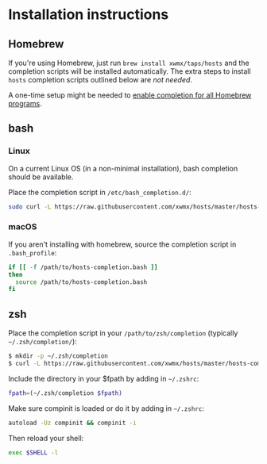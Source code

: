 # Installation instructions

## Homebrew

If you're using Homebrew, just run `brew install xwmx/taps/hosts` and the
completion scripts will be installed automatically. The extra steps to install
`hosts` completion scripts outlined below are *not needed*.

A one-time setup might be needed to [enable completion for all Homebrew
programs](https://docs.brew.sh/Shell-Completion).

## bash

### Linux

On a current Linux OS (in a non-minimal installation), bash completion should
be available.

Place the completion script in `/etc/bash_completion.d/`:

```bash
sudo curl -L https://raw.githubusercontent.com/xwmx/hosts/master/hosts-completion.bash -o /etc/bash_completion.d/hosts
```

### macOS

If you aren't installing with homebrew, source the completion script in
`.bash_profile`:

```sh
if [[ -f /path/to/hosts-completion.bash ]]
then
  source /path/to/hosts-completion.bash
fi
```

## zsh

Place the completion script in your `/path/to/zsh/completion` (typically
`~/.zsh/completion/`):

```bash
$ mkdir -p ~/.zsh/completion
$ curl -L https://raw.githubusercontent.com/xwmx/hosts/master/hosts-completion.zsh > ~/.zsh/completion/_hosts
```
Include the directory in your $fpath by adding in `~/.zshrc`:

```bash
fpath=(~/.zsh/completion $fpath)
```

Make sure compinit is loaded or do it by adding in `~/.zshrc`:

```bash
autoload -Uz compinit && compinit -i
```

Then reload your shell:

```bash
exec $SHELL -l
```
